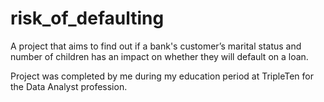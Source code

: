 # risk_of_defaulting
A project that aims to find out if a bank's customer’s marital status and number of children has an impact on whether they will default on a loan.

Project was completed by me during my education period at TripleTen for the Data Analyst profession.
